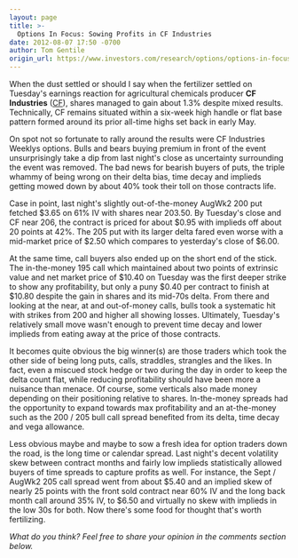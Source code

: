 ```yaml
---
layout: page
title: >-
  Options In Focus: Sowing Profits in CF Industries
date: 2012-08-07 17:50 -0700
author: Tom Gentile
origin_url: https://www.investors.com/research/options/options-in-focus-sowing-profits-in-cf-industries/
---
```






When the dust settled or should I say when the fertilizer settled on Tuesday's earnings reaction for agricultural chemicals producer **CF Industries**  ([CF](https://research.investors.com/quote.aspx?symbol=CF)), shares managed to gain about 1.3% despite mixed results. Technically, CF remains situated within a six-week high handle or flat base pattern formed around its prior all-time highs set back in early May. 

  

On spot not so fortunate to rally around the results were CF Industries Weeklys options. Bulls and bears buying premium in front of the event unsurprisingly take a dip from last night's close as uncertainty surrounding the event was removed. The bad news for bearish buyers of puts, the triple whammy of being wrong on their delta bias, time decay and implieds getting mowed down by about 40% took their toll on those contracts life. 

  

Case in point, last night's slightly out-of-the-money AugWk2 200 put fetched $3.65 on 61% IV with shares near 203.50. By Tuesday's close and CF near 206, the contract is priced for about $0.95 with implieds off about 20 points at 42%. The 205 put with its larger delta fared even worse with a mid-market price of $2.50 which compares to yesterday's close of $6.00. 

  

At the same time, call buyers also ended up on the short end of the stick. The in-the-money 195 call which maintained about two points of extrinsic value and net market price of $10.40 on Tuesday was the first deeper strike to show any profitability, but only a puny $0.40 per contract to finish at $10.80 despite the gain in shares and its mid-70s delta. From there and looking at the near, at and out-of-money calls, bulls took a systematic hit with strikes from 200 and higher all showing losses. Ultimately, Tuesday's relatively small move wasn't enough to prevent time decay and lower implieds from eating away at the price of those contracts. 

  

It becomes quite obvious the big winner(s) are those traders which took the other side of being long puts, calls, straddles, strangles and the likes. In fact, even a miscued stock hedge or two during the day in order to keep the delta count flat, while reducing profitability should have been more a nuisance than menace. Of course, some verticals also made money depending on their positioning relative to shares. In-the-money spreads had the opportunity to expand towards max profitability and an at-the-money such as the 200 / 205 bull call spread benefited from its delta, time decay and vega allowance. 

  

  

Less obvious maybe and maybe to sow a fresh idea for option traders down the road, is the long time or calendar spread. Last night's decent volatility skew between contract months and fairly low implieds statistically allowed buyers of time spreads to capture profits as well. For instance, the Sept / AugWk2 205 call spread went from about $5.40 and an implied skew of nearly 25 points with the front sold contract near 60% IV and the long back month call around 35% IV, to $6.50 and virtually no skew with implieds in the low 30s for both. Now there's some food for thought that's worth fertilizing.

  

*What do you think? Feel free to share your opinion in the comments section below.*




